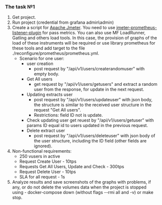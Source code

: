
### The task №1

1. Get project.
2. Run project (credential from grafana admin\admin)
3. Сreate a script for [Apache Jmeter](https://apache-mirror.rbc.ru/pub/apache//jmeter/binaries/apache-jmeter-5.4.1.tgz). You need to use [jmeter-prometheus-listener-plugin](https://github.com/kolesnikovm/jmeter-prometheus-listener/releases/download/2.0.2/jmeter-prometheus-listener-plugin-2.0.2.jar) for pass metrics. You can also use MF LoadRunner, Gatling and others load tools. In this case, the provision of graphs of the load of these instruments will be required or use library prometheus for these tools and add target to the file ./reconfigure/prometheus/prometheus.yml.
    * Scenario for one user:
        * user creation
            * post request by "/api/v1/users/createrandomuser" with empty body.
        * Get All users
            * get request by "/api/v1/users/getusers" and extract a random user from the response, for update in the next request.
        * Updating extracts user
            * post request by "/api/v1/users/updateuser" with json body, the structure is similar to the received user structure in the request "Get All users".
            * Restrictions: field ID not is update.
        * Check updating user
            get reuest by "/api/v1/users/getuser" with params ID equal id to users updated in the previous request. 
        * Delete extract user
            * post request by "/api/v1/users/deleteuser" with json body of the user structure, including the ID field (other fields are ignored).
4. Non-functional requirements:
    * 250 vusers in active
    * Request Create User - 10tps 
    * Requests Get All Users, Update and Check - 300tps
    * Request Delete User - 10tps
    * SLA for all request - 1s
5.  Analyze results and save screenshots of the graphs with problems, if any, or do not delete the volumes data when the project is stopped using - docker-compose down (without flags --rmi all and -v) or make stop.